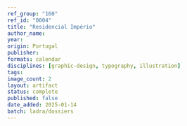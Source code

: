 ```yaml
---
ref_group: "160"
ref_id: "0004"
title: "Residencial Império"
author_name:
year:
origin: Portugal
publisher:
formats: calendar
disciplines: [graphic-design, typography, illustration]
tags:
image_count: 2
layout: artifact
status: complete
published: false
date_added: 2025-01-14
batch: ladra/dossiers
---
```

